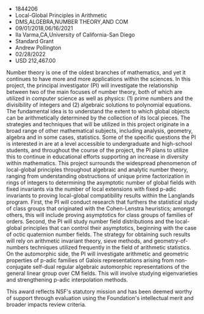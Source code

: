 
* 1844206
* Local-Global Principles in Arithmetic
* DMS,ALGEBRA,NUMBER THEORY,AND COM
* 09/01/2018,06/16/2021
* Ila Varma,CA,University of California-San Diego
* Standard Grant
* Andrew Pollington
* 02/28/2022
* USD 212,467.00

Number theory is one of the oldest branches of mathematics, and yet it continues
to have more and more applications within the sciences. In this project, the
principal investigator (PI) will investigate the relationship between two of the
main focuses of number theory, both of which are utilized in computer science as
well as physics: (1) prime numbers and the divisibility of integers and (2)
algebraic solutions to polynomial equations. The fundamental idea is to
understand the extent to which global objects can be arithmetically determined
by the collection of its local pieces. The strategies and techniques that will
be utilized in this project originate in a broad range of other mathematical
subjects, including analysis, geometry, algebra and in some cases, statistics.
Some of the specific questions the PI is interested in are at a level accessible
to undergraduate and high-school students, and throughout the course of the
project, the PI plans to utilize this to continue in educational efforts
supporting an increase in diversity within mathematics. This project surrounds
the widespread phenomenon of local-global principles throughout algebraic and
analytic number theory, ranging from understanding obstructions of unique prime
factorization in rings of integers to determining the asymptotic number of
global fields with fixed invariants via the number of local extensions with
fixed p-adic invariants to proving local-global compatibility results within the
Langlands program. First, the PI will conduct research that furthers the
statistical study of class groups that originated with the Cohen-Lenstra
heuristics; amongst others, this will include proving asymptotics for class
groups of families of orders. Second, the PI will study number field
distributions and the local-global principles that can control their
asymptotics, beginning with the case of octic quaternion number fields. The
strategy for obtaining such results will rely on arithmetic invariant theory,
sieve methods, and geometry-of-numbers techniques utilized frequently in the
field of arithmetic statistics. On the automorphic side, the PI will investigate
arithmetic and geometric properties of p-adic families of Galois representations
arising from non-conjugate self-dual regular algebraic automorphic
representations of the general linear group over CM fields. This will involve
studying eigenvarieties and strengthening p-adic interpolation methods.

This award reflects NSF's statutory mission and has been deemed worthy of
support through evaluation using the Foundation's intellectual merit and broader
impacts review criteria.
